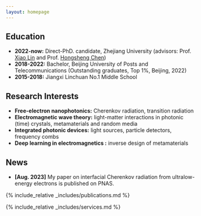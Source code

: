 ```yaml
---
layout: homepage
---
```


## Education
- **2022-now:**  Direct-PhD. candidate, Zhejiang University (advisors: Prof. [Xiao Lin](https://scholar.google.com/citations?user=DmHN_F8AAAAJ&hl=en&oi=ao) and Prof. [Hongsheng Chen](https://scholar.google.com/citations?user=w1p_Wf0AAAAJ&hl=zh-CN))
- **2018-2022:** Bachelor, Beijing University of Posts and Telecommunications (Outstanding graduates, Top 1%, Beijing, 2022)
- **2015-2018:** Jiangxi Linchuan No.1 Middle School

## Research Interests
- **Free-electron nanophotonics:** Cherenkov radiation, transition radiation
- **Electromagnetic wave theory:** light-matter interactions in photonic (time) crystals, metamaterials and random media
- **Integrated photonic devices:** light sources, particle detectors, frequency combs
- **Deep learning in electromagnetics :** inverse design of metamaterials
  
## News
- **[Aug. 2023]** My paper on interfacial Cherenkov radiation from ultralow-energy electrons is published on PNAS.


{% include_relative _includes/publications.md %}

{% include_relative _includes/services.md %}
